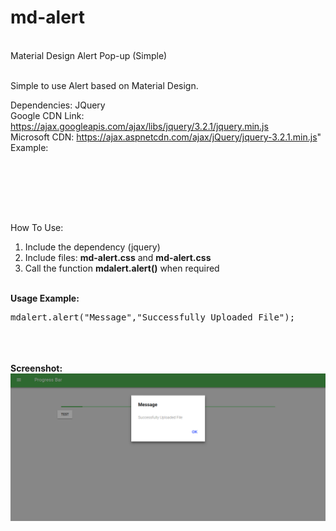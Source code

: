# md-alert
<br>Material Design Alert Pop-up (Simple)

<br>Simple to use Alert based on Material Design.

Dependencies: JQuery
<br>Google CDN Link: https://ajax.googleapis.com/ajax/libs/jquery/3.2.1/jquery.min.js
<br>Microsoft CDN: https://ajax.aspnetcdn.com/ajax/jQuery/jquery-3.2.1.min.js"
<br>Example:
<br>
<pre>
<script src="https://ajax.googleapis.com/ajax/libs/jquery/3.2.1/jquery.min.js"></script>
</pre>
<br>
<br>
<br>How To Use:
<br>
<ol>
  <li>Include the dependency (jquery)</li>
  <li>Include files: <strong>md-alert.css</strong> and <strong>md-alert.css</strong></li>
  <li>Call the function <strong>mdalert.alert()</strong> when required</li>
</ol>
<br><strong>Usage Example:</strong>
<br>
<pre>
mdalert.alert("Message","Successfully Uploaded File");
</pre>
<br>
<br>
<br>
<strong>Screenshot:</strong>
<br>
<img src="https://raw.githubusercontent.com/dipsraj/md-alert/master/screenshot.png">
